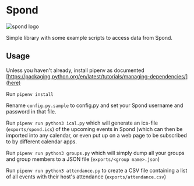 # Spond
![spond logo](https://github.com/Olen/Spond/blob/main/images/spond-logo.png?raw=true)

Simple library with some example scripts to access data from Spond.

## Usage

Unless you haven't already, install pipenv as documented [https://packaging.python.org/en/latest/tutorials/managing-dependencies/](here)

Run `pipenv install`

Rename `config.py.sample` to config.py and set your Spond username and password in that file.

Run `pipenv run python3 ical.py` which will generate an ics-file (`exports/spond.ics`) of the upcoming events in Spond (which can then be imported into any calendar, or even put up on a web page to be subscribed to by different calendar apps.

Run `pipenv run python3 groups.py` which will simply dump all your groups and group members to a JSON file (`exports/<group name>.json`)

Run `pipenv run python3 attendance.py` to create a CSV file containing a list of all events with their host's attendance (`exports/attendance.csv`)
